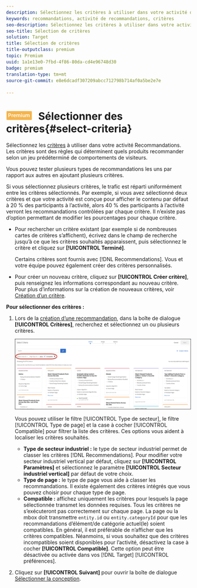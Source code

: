 ```yaml
---
description: Sélectionnez les critères à utiliser dans votre activité de recommandations.
keywords: recommandations, activité de recommandations, critères
seo-description: Sélectionnez les critères à utiliser dans votre activité Adobe Target Recommandations.
seo-title: Sélection de critères
solution: Target
title: Sélection de critères
title-outputclass: premium
topic: Premium
uuid: 1a1e13e0-7fbd-4f86-80da-cd4e96748d30
badge: premium
translation-type: tm+mt
source-git-commit: e8e6dcadf307209abcc712798b714af0a5be2e7e

---
```



# ![PREMIUM](/help/assets/premium.png) Sélectionner des critères{#select-criteria}

Sélectionnez les [critères](/help/c-recommendations/c-algorithms/algorithms.md) à utiliser dans votre activité Recommandations. Les critères sont des règles qui déterminent quels produits recommander selon un jeu prédéterminé de comportements de visiteurs.

Vous pouvez tester plusieurs types de recommandations les uns par rapport aux autres en ajoutant plusieurs critères.

Si vous sélectionnez plusieurs critères, le trafic est réparti uniformément entre les critères sélectionnés. Par exemple, si vous avez sélectionné deux critères et que votre activité est conçue pour afficher le contenu par défaut à 20 % des participants à l’activité, alors 40 % des participants à l’activité verront les recommandations contrôlées par chaque critère. Il n’existe pas d’option permettant de modifier les pourcentages pour chaque critère.

* Pour rechercher un critère existant (par exemple si de nombreuses cartes de critères s’affichent), écrivez dans le champ de recherche jusqu’à ce que les critères souhaités apparaissent, puis sélectionnez le critère et cliquez sur **[!UICONTROL Terminé]**.

   Certains critères sont fournis avec [!DNL Recommendations]. Vous et votre équipe pouvez également créer des critères personnalisés.

* Pour créer un nouveau critère, cliquez sur **[!UICONTROL Créer critère]**, puis renseignez les informations correspondant au nouveau critère. Pour plus d’informations sur la création de nouveaux critères, voir [Création d’un critère](../../c-recommendations/c-algorithms/create-new-algorithm.md#task_8A9CB465F28D44899F69F38AD27352FE).

**Pour sélectionner des critères :**

1. Lors de la [création d’une recommandation](../../c-recommendations/t-create-recs-activity/create-recs-activity.md#task_6874328773C64C44A73F0A130AD3F96F), dans la boîte de dialogue **[!UICONTROL Critères]**, recherchez et sélectionnez un ou plusieurs critères.

   ![Boîte de dialogue Sélection de critères](/help/c-recommendations/t-create-recs-activity/assets/filters.png)

   Vous pouvez utiliser le filtre [!UICONTROL Type de secteur], le filtre [!UICONTROL Type de page] et la case à cocher [!UICONTROL Compatible] pour filtrer la liste des critères. Ces options vous aident à localiser les critères souhaités.

   * **Type de secteur industriel :** le type de secteur industriel permet de classer les critères [!DNL Recommendations]. Pour modifier votre secteur industriel vertical par défaut, cliquez sur **[!UICONTROL Paramètres]** et sélectionnez le paramètre **[!UICONTROL Secteur industriel vertical]** par défaut de votre choix.
   * **Type de page :** le type de page vous aide à classer les recommandations. Il existe également des critères intégrés que vous pouvez choisir pour chaque type de page.
   * **Compatible :** affichez uniquement les critères pour lesquels la page sélectionnée transmet les données requises. Tous les critères ne s’exécuteront pas correctement sur chaque page. La page ou la mbox doit transmettre `entity.id` ou `entity.categoryId` pour que les recommandations d’élément/de catégorie actuel(le) soient compatibles. En général, il est préférable de n’afficher que les critères compatibles. Néanmoins, si vous souhaitez que des critères incompatibles soient disponibles pour l’activité, désactivez la case à cocher **[!UICONTROL Compatible]**. Cette option peut être désactivée ou activée dans vos [!DNL Target] [!UICONTROL préférences].

1. Cliquez sur **[!UICONTROL Suivant]** pour ouvrir la boîte de dialogue [Sélectionner la conception](/help/c-recommendations/c-design-overview/design-overview.md).
